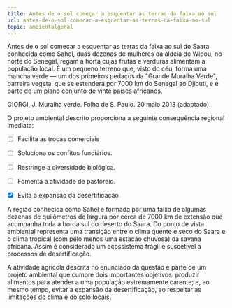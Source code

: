 ```yaml
---
title: Antes de o sol começar a esquentar as terras da faixa ao sul
url: antes-de-o-sol-comecar-a-esquentar-as-terras-da-faixa-ao-sul
topic: ambientalgeral
---
```



Antes de o sol começar a esquentar as terras da faixa ao sul do Saara conhecida como Sahel, duas dezenas de mulheres da aldeia de Widou, no norte do Senegal, regam a horta cujas frutas e verduras alimentam a população local. É um pequeno terreno que, visto do céu, forma uma mancha verde — um dos primeiros pedaços da "Grande Muralha Verde", barreira vegetal que se estenderá por 7000 km do Senegal ao Djibuti, e é parte de um plano conjunto de vinte países africanos.

GIORGI, J. Muralha verde. Folha de S. Paulo. 20 maio 2013 (adaptado).

O projeto ambiental descrito proporciona a seguinte consequência regional imediata:



- [ ] Facilita as trocas comerciais
- [ ] Soluciona os confitos fundiários.
- [ ] Restringe a diversidade biológica.
- [ ] Fomenta a atividade de pastoreio.
- [x] Evita a expansão da desertificação


A região conhecida como Sahel é formada por uma faixa de algumas dezenas de quilômetros de largura por cerca de 7000 km de extensão que acompanha toda a borda sul do deserto do Saara. Do ponto de vista ambiental representa uma transição entre o clima quente e seco do Saara e o clima tropical (com pelo menos uma estação chuvosa) da savana africana. Assim é considerado um ecossistema frágil e suscetível a processos de desertificação.

A atividade agrícola descrita no enunciado da questão é parte de um projeto ambiental que cumpre dois importantes objetivos: produzir alimentos para atender a uma população estremamente carente; e, ao mesmo tempo, evitar a expansão da desertificação, ao respeitar as limitações do clima e do solo locais.
